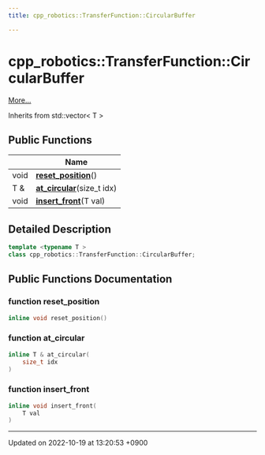 ```yaml
---
title: cpp_robotics::TransferFunction::CircularBuffer

---
```


# cpp_robotics::TransferFunction::CircularBuffer



 [More...](#detailed-description)

Inherits from std::vector< T >

## Public Functions

|                | Name           |
| -------------- | -------------- |
| void | **[reset_position](/cpp_robotics/doxybook/Classes/classcpp__robotics_1_1TransferFunction_1_1CircularBuffer/#function-reset-position)**() |
| T & | **[at_circular](/cpp_robotics/doxybook/Classes/classcpp__robotics_1_1TransferFunction_1_1CircularBuffer/#function-at-circular)**(size_t idx) |
| void | **[insert_front](/cpp_robotics/doxybook/Classes/classcpp__robotics_1_1TransferFunction_1_1CircularBuffer/#function-insert-front)**(T val) |

## Detailed Description

```cpp
template <typename T >
class cpp_robotics::TransferFunction::CircularBuffer;
```

## Public Functions Documentation

### function reset_position

```cpp
inline void reset_position()
```


### function at_circular

```cpp
inline T & at_circular(
    size_t idx
)
```


### function insert_front

```cpp
inline void insert_front(
    T val
)
```


-------------------------------

Updated on 2022-10-19 at 13:20:53 +0900